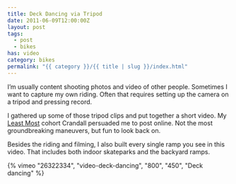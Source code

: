 ```yaml
---
title: Deck Dancing via Tripod
date: 2011-06-09T12:00:00Z
layout: post
tags:
  - post
  - bikes
has: video
category: bikes
permalink: "{{ category }}/{{ title | slug }}/index.html"
---
```


I’m usually content shooting photos and video of other people. Sometimes I want to capture my own riding. Often that requires setting up the camera on a tripod and pressing record.

I gathered up some of those tripod clips and put together a short video. My [Least Most](https://leastmost.com/) cohort Crandall persuaded me to post online. Not the most groundbreaking maneuvers, but fun to look back on.

Besides the riding and filming, I also built every single ramp you see in this video. That includes both indoor skateparks and the backyard ramps.

{% vimeo "26322334", "video-deck-dancing", "800", "450", "Deck dancing" %}
